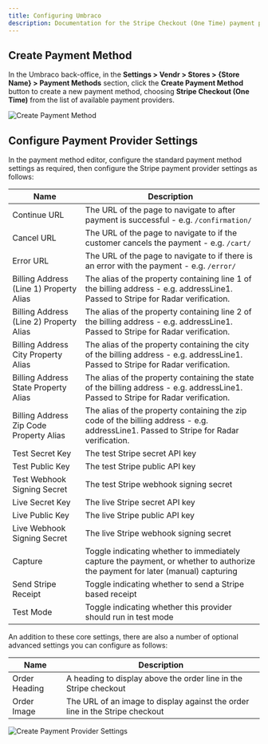 ```yaml
---
title: Configuring Umbraco
description: Documentation for the Stripe Checkout (One Time) payment provider for Vendr, the eCommerce solution for Umbraco v8+
---
```


## Create Payment Method

In the Umbraco back-office, in the **Settings > Vendr > Stores > {Store Name} > Payment Methods** section, click the **Create Payment Method** button to create a new payment method, choosing **Stripe Checkout (One Time)** from the list of available payment providers.

![Create Payment Method](~/assets/images/screenshots/stripe/umbraco_create_payment_method.png)

## Configure Payment Provider Settings

In the payment method editor, configure the standard payment method settings as required, then configure the Stripe payment provider settings as follows:

| Name | Description |
| ---- | ----------- |
| Continue URL | The URL of the page to navigate to after payment is successful - e.g. `/confirmation/` |
| Cancel URL | The URL of the page to navigate to if the customer cancels the payment - e.g. `/cart/` |
| Error URL | The URL of the page to navigate to if there is an error with the payment - e.g. `/error/` |
| Billing Address (Line 1) Property Alias | The alias of the property containing line 1 of the billing address - e.g. addressLine1. Passed to Stripe for Radar verification. |
| Billing Address (Line 2) Property Alias | The alias of the property containing line 2 of the billing address - e.g. addressLine1. Passed to Stripe for Radar verification. |
| Billing Address City Property Alias | The alias of the property containing the city of the billing address - e.g. addressLine1. Passed to Stripe for Radar verification. |
| Billing Address State Property Alias | The alias of the property containing the state of the billing address - e.g. addressLine1. Passed to Stripe for Radar verification. |
| Billing Address Zip Code Property Alias | The alias of the property containing the zip code of the billing address - e.g. addressLine1. Passed to Stripe for Radar verification. |
| Test Secret Key | The test Stripe secret API key |
| Test Public Key | The test Stripe public API key |
| Test Webhook Signing Secret | The test Stripe webhook signing secret |
| Live Secret Key | The live Stripe secret API key |
| Live Public Key | The live Stripe public API key |
| Live Webhook Signing Secret | The live Stripe webhook signing secret |
| Capture | Toggle indicating whether to immediately capture the payment, or whether to authorize the payment for later (manual) capturing |
| Send Stripe Receipt | Toggle indicating whether to send a Stripe based receipt |
| Test Mode | Toggle indicating whether this provider should run in test mode |

An addition to these core settings, there are also a number of optional advanced settings you can configure as follows:

| Name | Description |
| ---- | ----------- |
| Order Heading | A heading to display above the order line in the Stripe checkout |
| Order Image | The URL of an image to display against the order line in the Stripe checkout |

![Create Payment Provider Settings](~/assets/images/screenshots/stripe/umbraco_configure_stripe_settings.png)
